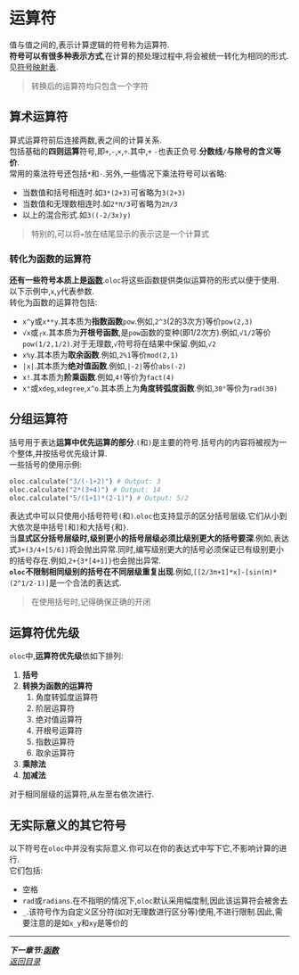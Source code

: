 # 运算符  

值与值之间的,表示计算逻辑的符号称为运算符.  
**符号可以有很多种表示方式**,在计算的预处理过程中,将会被统一转化为相同的形式.见[符号映射表](../项目说明/数据/符号映射表.md).
> 转换后的运算符均只包含一个字符  

## 算术运算符  

算式运算符前后连接两数,表之间的计算关系.  
包括基础的**四则运算**符号,即`+`,`-`,`×`,`÷`.其中,`+` `-`也表正负号.**分数线`/`与除号的含义等价**.  
常用的乘法符号还包括`*`和`·`.另外,一些情况下乘法符号可以省略:  
- 当数值和括号相连时.如`3*(2+3)`可省略为`3(2+3)`  
- 当数值和无理数相连时.如`2*π/3`可省略为`2π/3`  
- 以上的混合形式.如`3((-2/3x)y)`  

> 特别的,可以将`=`放在结尾显示的表示这是一个计算式  

### 转化为函数的运算符  

**还有一些符号本质上是[函数](函数.md)**.`oloc`将这些函数提供类似运算符的形式以便于使用.  
以下示例中,`x`,`y`代表参数.  
转化为函数的运算符包括:  
- `x^y`或`x**y`.其本质为**指数函数**`pow`.例如,`2^3`(2的3次方)等价`pow(2,3)`  
- `√x`或`┌x`.其本质为**开根号函数**,是`pow`函数的变种(即1/2次方).例如,`√1/2`等价`pow(1/2,1/2)`.对于无理数,`√`符号将在结果中保留.例如,`√2` 
- `x%y`.其本质为**取余函数**.例如,`2%1`等价`mod(2,1)`  
- `|x|`.其本质为**绝对值函数**.例如,`|-2|`等价`abs(-2)`  
- `x!`.其本质为**阶乘函数**.例如,`4!`等价为`fact(4)`  
- `x°`或`xdeg`,`xdegree`,`x^o`.其本质上为**角度转弧度函数**.例如,`30°`等价为`rad(30)`

## 分组运算符  

括号用于表达**运算中优先运算的部分**.`(`和`)`是主要的符号.括号内的内容将被视为一个整体,并按括号优先级计算.  
一些括号的使用示例:  
```python
oloc.calculate("3/(-1+2)") # Output: 3
oloc.calculate("2*(3+4)") # Output: 14
oloc.calculate("5/(1+1)*(2-1)") # Output: 5/2
```
表达式中可以只使用小括号符号`(`和`)`.`oloc`也支持显示的区分括号层级.它们从小到大依次是中括号`[`和`]`和大括号`{`和`}`.  
当**显式区分括号层级时,级别更小的括号层级必须比级别更大的括号要深**.例如,表达式`3+(3/4+[5/6])`将会抛出异常.同时,编写级别更大的括号必须保证已有级别更小的括号存在.例如,`2+{3*[4+1]}`也会抛出异常.    
**`oloc`不限制相同级别的括号在不同层级重复出现**.例如,`[[2/3π+1]*x]-[sin(π)*(2^1/2-1)]`是一个合法的表达式.  

> 在使用括号时,记得确保正确的开闭  

## 运算符优先级  

`oloc`中,**运算符优先级**依如下排列:  

1. **括号**  
2. **转换为函数的运算符**  
    1. 角度转弧度运算符  
    2. 阶层运算符  
    3. 绝对值运算符  
    4. 开根号运算符  
    5. 指数运算符  
    6. 取余运算符  
4. **乘除法**  
5. **加减法**  

对于相同层级的运算符,从左至右依次进行.  

## 无实际意义的其它符号  

以下符号在`oloc`中并没有实际意义.你可以在你的表达式中写下它,不影响计算的进行.  
它们包括:  
- 空格
- `rad`或`radians`.在不指明的情况下,`oloc`默认采用幅度制,因此该运算符会被舍去  
- `_`.该符号作为自定义区分符(如对无理数进行区分等)使用,不进行限制.因此,需要注意的是如`x_y`和`xy`是等价的    

---  
***下一章节:[函数](函数.md)***  
*[返回目录](使用教程目录.md)*  